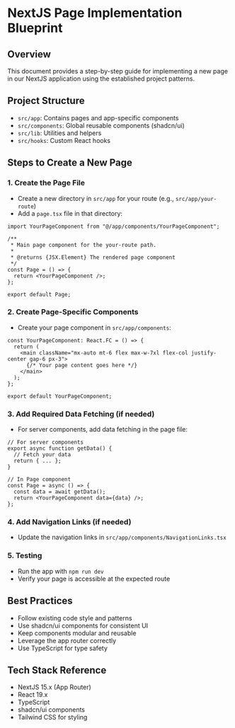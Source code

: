 # NextJS Page Implementation Blueprint

## Overview

This document provides a step-by-step guide for implementing a new page in our NextJS application using the established project patterns.

## Project Structure

- `src/app`: Contains pages and app-specific components
- `src/components`: Global reusable components (shadcn/ui)
- `src/lib`: Utilities and helpers
- `src/hooks`: Custom React hooks

## Steps to Create a New Page

### 1. Create the Page File

- Create a new directory in `src/app` for your route (e.g., `src/app/your-route`)
- Add a `page.tsx` file in that directory:

```tsx
import YourPageComponent from "@/app/components/YourPageComponent";

/**
 * Main page component for the your-route path.
 *
 * @returns {JSX.Element} The rendered page component
 */
const Page = () => {
  return <YourPageComponent />;
};

export default Page;
```

### 2. Create Page-Specific Components

- Create your page component in `src/app/components`:

```tsx
const YourPageComponent: React.FC = () => {
  return (
    <main className="mx-auto mt-6 flex max-w-7xl flex-col justify-center gap-6 px-3">
      {/* Your page content goes here */}
    </main>
  );
};

export default YourPageComponent;
```

### 3. Add Required Data Fetching (if needed)

- For server components, add data fetching in the page file:

```tsx
// For server components
export async function getData() {
  // Fetch your data
  return { ... };
}

// In Page component
const Page = async () => {
  const data = await getData();
  return <YourPageComponent data={data} />;
};
```

### 4. Add Navigation Links (if needed)

- Update the navigation links in `src/app/components/NavigationLinks.tsx`

### 5. Testing

- Run the app with `npm run dev`
- Verify your page is accessible at the expected route

## Best Practices

- Follow existing code style and patterns
- Use shadcn/ui components for consistent UI
- Keep components modular and reusable
- Leverage the app router correctly
- Use TypeScript for type safety

## Tech Stack Reference

- NextJS 15.x (App Router)
- React 19.x
- TypeScript
- shadcn/ui components
- Tailwind CSS for styling
